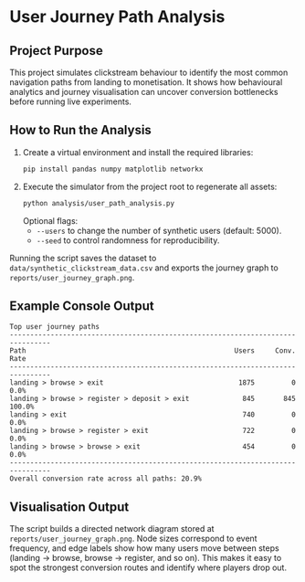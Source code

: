 # User Journey Path Analysis

## Project Purpose
This project simulates clickstream behaviour to identify the most common navigation paths from landing to monetisation. It shows how behavioural analytics and journey visualisation can uncover conversion
bottlenecks before running live experiments.

## How to Run the Analysis
1. Create a virtual environment and install the required libraries:
   ```bash
   pip install pandas numpy matplotlib networkx
   ```
2. Execute the simulator from the project root to regenerate all assets:
   ```bash
   python analysis/user_path_analysis.py
   ```
   Optional flags:
   - `--users` to change the number of synthetic users (default: 5000).
   - `--seed` to control randomness for reproducibility.

Running the script saves the dataset to `data/synthetic_clickstream_data.csv`
and exports the journey graph to `reports/user_journey_graph.png`.

## Example Console Output
```
Top user journey paths
--------------------------------------------------------------------------------
Path                                                   Users     Conv.     Rate
--------------------------------------------------------------------------------
landing > browse > exit                                 1875         0      0.0%
landing > browse > register > deposit > exit             845       845    100.0%
landing > exit                                           740         0      0.0%
landing > browse > register > exit                       722         0      0.0%
landing > browse > browse > exit                         454         0      0.0%
--------------------------------------------------------------------------------
Overall conversion rate across all paths: 20.9%
```

## Visualisation Output
The script builds a directed network diagram stored at
`reports/user_journey_graph.png`. Node sizes correspond to event frequency,
and edge labels show how many users move between steps (landing → browse,
browse → register, and so on). This makes it easy to spot the strongest
conversion routes and identify where players drop out.
